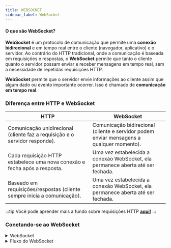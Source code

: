 ```yaml
---
title: WEBSOCKET
sidebar_label: WebSocket
---
```


#### O que são WebSocket?

**WebSocket** é um protocolo de comunicação que permite uma **conexão bidirecional** e em tempo real entre o cliente (navegador, aplicativo) e o servidor. Ao contrário do HTTP tradicional, onde a comunicação é baseada em requisições e respostas, o **WebSocket** permite que tanto o cliente quanto o servidor possam enviar e receber mensagens em tempo real, sem a necessidade de repetidas requisições HTTP.

**WebSocket** permite que o servidor envie informações ao cliente assim que algum dado ou evento importante ocorrer. Isso é chamado de **comunicação em tempo real**.

### Diferença entre HTTP e WebSocket
| HTTP | WebSocket |
|----------|----------|
| Comunicação unidirecional (cliente faz a requisição e o servidor responde).  | Comunicação bidirecional (cliente e servidor podem enviar mensagens a qualquer momento).  |
| Cada requisição HTTP estabelece uma nova conexão e fecha após a resposta.  | Uma vez estabelecida a conexão WebSocket, ela permanece aberta até ser fechada.  |
| Baseado em requisições/respostas (cliente sempre inicia a comunicação).  | Uma vez estabelecida a conexão WebSocket, ela permanece aberta até ser fechada.  |
:::tip
  Você pode aprender mais a fundo sobre requisições HTTP **[aqui!](./http.md)**
:::

### Conetando-se ao WebSocket

<details>
<summary>WebSocket</summary>

Para ilustrar como utilizar o WebSocket, vamos continuar usando nossa ferramenta **Postman** e criar uma nova request.

Também usaremos uma API pública, para receber atualizações em tempo real sobre transações de criptomoedas.

```bash
wss://stream.binance.com:9443/ws/btcusdt@trade
```

:::tip
  Você pode aprender mais a fundo sobre como utilizar o **Postman** para criar Collections e Folder **[aqui!](./postman.md)**
:::
- Crie uma nova request. Quando criar, automaticamente pedirá para criar uma nova **Collection** ( requisições **Http** não devem ser misturadas com **WebSocket**).
    - renomeie a **Collection** para WebSocket.
- Trocar o método da requisição Http pelo WebSocket.
- Copiar a URL para o Postman.
- Conectar-se ao servidor.

![Postman](@site/static/img/create-request-websocket.png)
![Postman](@site/static/img/save-request-websocket.png)
![Postman](@site/static/img/connecting-request-websocket.png)
![Postman](@site/static/img/connected-request-websocket.png)
</details>

<details>
<summary>Fluxo do WebSocket</summary>

```bash
wss://stream.binance.com:9443/ws/btcusdt@trade
```

**Conectando-se ao servidor:**
 - A URL usa o protocolo wss://, que indica uma conexão WebSocket segura (WebSocket over SSL/TLS).
 - A conexão é feita para o servidor **stream.binance.com** na porta 9443, que é o ponto de entrada para as conexões WebSocket da Binance.

**Especificando o Canal de Dados:**
 - O trecho **/ws/btcusdt@trade** indica o canal específico ao qual você está se conectando.
 - Nesse caso, **btcusdt** é o par de negociação, significando que você está interessado em dados de transações para o par Bitcoin/USDT.
 - O sufixo **@trade** indica que você está se inscrevendo para receber eventos de transação. Cada mensagem que você receberá via WebSocket será uma notificação de um trade que acabou de ocorrer no mercado BTC/USDT.

**Recebendo Mensagens em Tempo Real:**
 - Após a conexão ser estabelecida, você começará a receber mensagens **JSON** em tempo real. Cada mensagem representa uma transação (compra ou venda) ocorrida no par BTC/USDT.

**Interpretação dos Dados Recebidos:**
 - Cada mensagem que chega representa uma nova transação, e você pode usá-las para construir gráficos em tempo real, atualizar tabelas de preços, ou executar algoritmos de trading.

O WebSocket é ideal para aplicações que exigem atualizações instantâneas, como chats, jogos online, atualizações de preços em tempo real ou notificações.
</details>